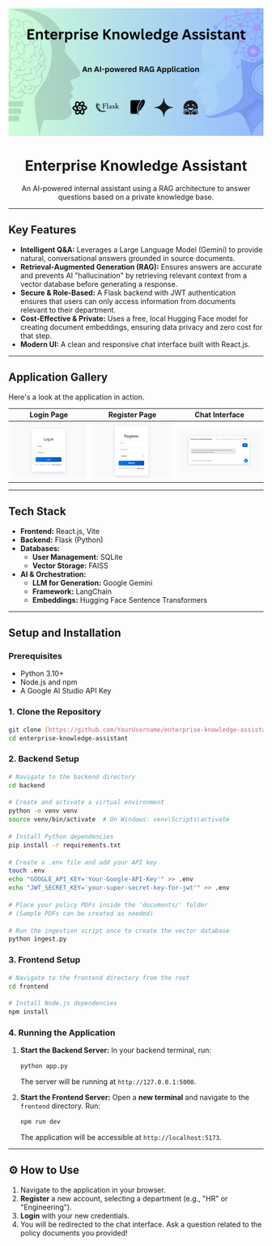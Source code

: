 <div align="center">
  <img src="https://raw.githubusercontent.com/Rithesh101/enterprise-knowledge-assistant/main/assets/banner.png" alt="Project Banner">
  <h1>Enterprise Knowledge Assistant</h1>
  <p>An AI-powered internal assistant using a RAG architecture to answer questions based on a private knowledge base.</p>
</div>

---

## Key Features

-   **Intelligent Q&A:** Leverages a Large Language Model (Gemini) to provide natural, conversational answers grounded in source documents.
-   **Retrieval-Augmented Generation (RAG):** Ensures answers are accurate and prevents AI "hallucination" by retrieving relevant context from a vector database before generating a response.
-   **Secure & Role-Based:** A Flask backend with JWT authentication ensures that users can only access information from documents relevant to their department.
-   **Cost-Effective & Private:** Uses a free, local Hugging Face model for creating document embeddings, ensuring data privacy and zero cost for that step.
-   **Modern UI:** A clean and responsive chat interface built with React.js.

---

## Application Gallery

Here's a look at the application in action.

| Login Page                                      | Register Page                                   | Chat Interface                                  |
| ----------------------------------------------- | ----------------------------------------------- | ----------------------------------------------- |
| <img src="https://raw.githubusercontent.com/Rithesh101/enterprise-knowledge-assistant/main/assets/login_page.png" width="300">|<img src="https://raw.githubusercontent.com/Rithesh101/enterprise-knowledge-assistant/main/assets/Register_form.png" width="300">| <img src="https://raw.githubusercontent.com/Rithesh101/enterprise-knowledge-assistant/main/assets/chat_interface.png" width="300"> |

---

## Tech Stack

-   **Frontend:** React.js, Vite
-   **Backend:** Flask (Python)
-   **Databases:**
    -   **User Management:** SQLite
    -   **Vector Storage:** FAISS
-   **AI & Orchestration:**
    -   **LLM for Generation:** Google Gemini
    -   **Framework:** LangChain
    -   **Embeddings:** Hugging Face Sentence Transformers

---

## Setup and Installation

### Prerequisites

-   Python 3.10+
-   Node.js and npm
-   A Google AI Studio API Key

### 1. Clone the Repository

```bash
git clone [https://github.com/YourUsername/enterprise-knowledge-assistant.git](https://github.com/YourUsername/enterprise-knowledge-assistant.git)
cd enterprise-knowledge-assistant
```

### 2. Backend Setup

```bash
# Navigate to the backend directory
cd backend

# Create and activate a virtual environment
python -m venv venv
source venv/bin/activate  # On Windows: venv\Scripts\activate

# Install Python dependencies
pip install -r requirements.txt

# Create a .env file and add your API key
touch .env
echo "GOOGLE_API_KEY='Your-Google-API-Key'" >> .env
echo "JWT_SECRET_KEY='your-super-secret-key-for-jwt'" >> .env

# Place your policy PDFs inside the 'documents/' folder
# (Sample PDFs can be created as needed)

# Run the ingestion script once to create the vector database
python ingest.py
```

### 3. Frontend Setup

```bash
# Navigate to the frontend directory from the root
cd frontend

# Install Node.js dependencies
npm install
```

### 4. Running the Application

1.  **Start the Backend Server:** In your backend terminal, run:
    ```bash
    python app.py
    ```
    The server will be running at `http://127.0.0.1:5000`.

2.  **Start the Frontend Server:** Open a **new terminal** and navigate to the `frontend` directory. Run:
    ```bash
    npm run dev
    ```
    The application will be accessible at `http://localhost:5173`.

---

## ⚙️ How to Use

1.  Navigate to the application in your browser.
2.  **Register** a new account, selecting a department (e.g., "HR" or "Engineering").
3.  **Login** with your new credentials.
4.  You will be redirected to the chat interface. Ask a question related to the policy documents you provided!
